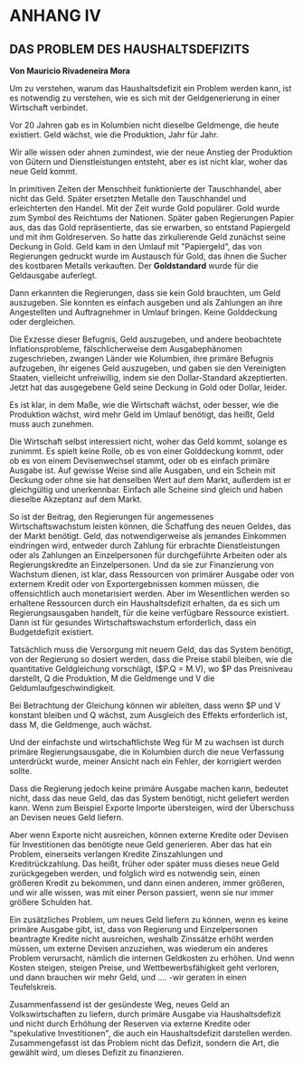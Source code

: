 # ANHANG IV

## DAS PROBLEM DES HAUSHALTSDEFIZITS

**Von Mauricio Rivadeneira Mora**

Um zu verstehen, warum das Haushaltsdefizit ein Problem werden kann, ist es notwendig zu verstehen, wie es sich mit der Geldgenerierung in einer Wirtschaft verbindet.

Vor 20 Jahren gab es in Kolumbien nicht dieselbe Geldmenge, die heute existiert. Geld wächst, wie die Produktion, Jahr für Jahr.

Wir alle wissen oder ahnen zumindest, wie der neue Anstieg der Produktion von Gütern und Dienstleistungen entsteht, aber es ist nicht klar, woher das neue Geld kommt.

In primitiven Zeiten der Menschheit funktionierte der Tauschhandel, aber nicht das Geld. Später ersetzten Metalle den Tauschhandel und erleichterten den Handel. Mit der Zeit wurde Gold populärer. Gold wurde zum Symbol des Reichtums der Nationen. Später gaben Regierungen Papier aus, das das Gold repräsentierte, das sie erwarben, so entstand Papiergeld und mit ihm Goldreserven. So hatte das zirkulierende Geld zunächst seine Deckung in Gold. Geld kam in den Umlauf mit "Papiergeld", das von Regierungen gedruckt wurde im Austausch für Gold, das ihnen die Sucher des kostbaren Metalls verkauften. Der **Goldstandard** wurde für die Geldausgabe auferlegt.

Dann erkannten die Regierungen, dass sie kein Gold brauchten, um Geld auszugeben. Sie konnten es einfach ausgeben und als Zahlungen an ihre Angestellten und Auftragnehmer in Umlauf bringen. Keine Golddeckung oder dergleichen.

Die Exzesse dieser Befugnis, Geld auszugeben, und andere beobachtete Inflationsprobleme, fälschlicherweise dem Ausgabephänomen zugeschrieben, zwangen Länder wie Kolumbien, ihre primäre Befugnis aufzugeben, ihr eigenes Geld auszugeben, und gaben sie den Vereinigten Staaten, vielleicht unfreiwillig, indem sie den Dollar-Standard akzeptierten. Jetzt hat das ausgegebene Geld seine Deckung in Gold oder Dollar, leider.

Es ist klar, in dem Maße, wie die Wirtschaft wächst, oder besser, wie die Produktion wächst, wird mehr Geld im Umlauf benötigt, das heißt, Geld muss auch zunehmen.

Die Wirtschaft selbst interessiert nicht, woher das Geld kommt, solange es zunimmt. Es spielt keine Rolle, ob es von einer Golddeckung kommt, oder ob es von einem Devisenwechsel stammt, oder ob es einfach primäre Ausgabe ist. Auf gewisse Weise sind alle Ausgaben, und ein Schein mit Deckung oder ohne sie hat denselben Wert auf dem Markt, außerdem ist er gleichgültig und unerkennbar. Einfach alle Scheine sind gleich und haben dieselbe Akzeptanz auf dem Markt.

So ist der Beitrag, den Regierungen für angemessenes Wirtschaftswachstum leisten können, die Schaffung des neuen Geldes, das der Markt benötigt. Geld, das notwendigerweise als jemandes Einkommen eindringen wird, entweder durch Zahlung für erbrachte Dienstleistungen oder als Zahlungen an Einzelpersonen für durchgeführte Arbeiten oder als Regierungskredite an Einzelpersonen. Und da sie zur Finanzierung von Wachstum dienen, ist klar, dass Ressourcen von primärer Ausgabe oder von externem Kredit oder von Exportergebnissen kommen müssen, die offensichtlich auch monetarisiert werden. Aber im Wesentlichen werden so erhaltene Ressourcen durch ein Haushaltsdefizit erhalten, da es sich um Regierungsausgaben handelt, für die keine verfügbare Ressource existiert. Dann ist für gesundes Wirtschaftswachstum erforderlich, dass ein Budgetdefizit existiert.

Tatsächlich muss die Versorgung mit neuem Geld, das das System benötigt, von der Regierung so dosiert werden, dass die Preise stabil bleiben, wie die quantitative Geldgleichung vorschlägt, ($P.Q = M.V), wo $P das Preisniveau darstellt, Q die Produktion, M die Geldmenge und V die Geldumlaufgeschwindigkeit.

Bei Betrachtung der Gleichung können wir ableiten, dass wenn $P und V konstant bleiben und Q wächst, zum Ausgleich des Effekts erforderlich ist, dass M, die Geldmenge, auch wächst.

Und der einfachste und wirtschaftlichste Weg für M zu wachsen ist durch primäre Regierungsausgabe, die in Kolumbien durch die neue Verfassung unterdrückt wurde, meiner Ansicht nach ein Fehler, der korrigiert werden sollte.

Dass die Regierung jedoch keine primäre Ausgabe machen kann, bedeutet nicht, dass das neue Geld, das das System benötigt, nicht geliefert werden kann. Wenn zum Beispiel Exporte Importe übersteigen, wird der Überschuss an Devisen neues Geld liefern.

Aber wenn Exporte nicht ausreichen, können externe Kredite oder Devisen für Investitionen das benötigte neue Geld generieren. Aber das hat ein Problem, einerseits verlangen Kredite Zinszahlungen und Kreditrückzahlung. Das heißt, früher oder später muss dieses neue Geld zurückgegeben werden, und folglich wird es notwendig sein, einen größeren Kredit zu bekommen, und dann einen anderen, immer größeren, und wir alle wissen, was mit einer Person passiert, wenn sie nur immer größere Schulden hat.

Ein zusätzliches Problem, um neues Geld liefern zu können, wenn es keine primäre Ausgabe gibt, ist, dass von Regierung und Einzelpersonen beantragte Kredite nicht ausreichen, weshalb Zinssätze erhöht werden müssen, um externe Devisen anzuziehen, was wiederum ein anderes Problem verursacht, nämlich die internen Geldkosten zu erhöhen. Und wenn Kosten steigen, steigen Preise, und Wettbewerbsfähigkeit geht verloren, und dann brauchen wir mehr Geld, und .... -wir geraten in einen Teufelskreis.

Zusammenfassend ist der gesündeste Weg, neues Geld an Volkswirtschaften zu liefern, durch primäre Ausgabe via Haushaltsdefizit und nicht durch Erhöhung der Reserven via externe Kredite oder "spekulative Investitionen", die auch ein Haushaltsdefizit darstellen werden. Zusammengefasst ist das Problem nicht das Defizit, sondern die Art, die gewählt wird, um dieses Defizit zu finanzieren.
